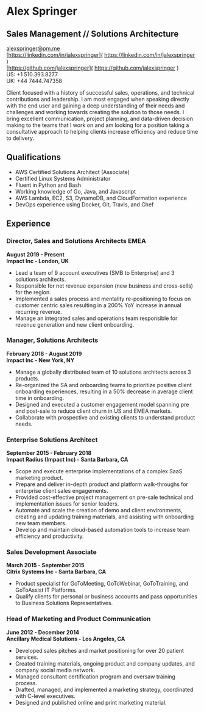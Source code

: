 ﻿<html xmlns="http://www.w3.org/1999/xhtml">
<head>
  <meta http-equiv="Content-Type" content="text/html; charset=utf-8" />
  <meta http-equiv="Content-Style-Type" content="text/css" />
  <title>Alex Springer - Sales and Solutions</title>
  <style type="text/css">code{white-space: pre;}</style>
  <link rel="stylesheet" href="resume-css-stylesheet.css" type="text/css" />
</head>
<body>

# Alex Springer
## Sales Management // Solutions Architecture
[alexspringer@pm.me]( mailto:alexspringer@pm.me )  
[https://linkedin.com/in/jalexspringer]( https://linkedin.com/in/jalexspringer )  
[https://github.com/jalexspringer]( https://github.com/jalexspringer )  
US: +1 510.393.8277  
UK: +44 7444.747358

Client  focused  with  a  history  of  successful  sales,  operations,  and  technical contributions  and  leadership.  I  am  most  engaged  when speaking  directly  with  the  end  user  and  gaining  a  deep  understanding  of  their needs  and  challenges  and  working  towards  creating  the  solution  to  those  needs. I  bring  excellent  communication,  project  planning,  and  data-driven  decision making  to  the  teams  that  I  work  on  and  am  looking  for  a  position taking a consultative approach to helping clients increase efficiency and reduce time to delivery.

## Qualifications
- AWS Certified Solutions Architect (Associate) 
- Certified Linux Systems Administrator
- Fluent in Python and Bash
- Working knowledge of Go, Java, and Javascript
- AWS Lambda, EC2, S3, DynamoDB, and CloudFormation experience
- DevOps experience using Docker, Git, Travis, and Chef

## Experience

### Director, Sales and Solutions Architects EMEA
**August 2019 - Present**  
**Impact Inc - London, UK**

- Lead a team of 9 account executives (SMB to Enterprise) and 3 solutions architects.
- Responsible for net revenue expansion (new business and cross-sells) for the region.
- Implemented a sales process and mentality re-positioning to focus on customer
  centric sales resulting in a 200% YoY increase in annual recurring revenue.
- Manage an integrated sales and operations team responsible for revenue generation and new client onboarding.

### Manager, Solutions Architects
**February 2018 - August 2019**  
**Impact Inc - New York, NY**

- Manage  a  globally distributed team  of  10  solutions  architects  across  3  products.
- Re-organized  the  SA  and  onboarding  teams  to  prioritize  positive  client onboarding  experiences,  resulting  in  a  50%  decrease  in  average  client  time in  onboarding.
- Designed  and  executed  a  customer  engagement  model  spanning  pre  and post-sale  to  reduce  client  churn  in  US  and  EMEA  markets.
- Collaborate  with  prospective  and  existing  clients  to  understand  product needs.

### Enterprise Solutions Architect
**September 2015 - February 2018**  
**Impact Radius (Impact Inc) - Santa Barbara, CA**

- Scope  and  execute  enterprise  implementations  of  a  complex  SaaS marketing  product.
- Prepare  and  deliver  in-depth  product  and  platform  walk-throughs  for enterprise client  sales  engagements. 
- Provided  cost-effective  project  management  on  pre-sale  technical  and implementation issues for  senior  leaders. 
- Automate and scale the creation of  demo and client environments, creating  and  updating  training  materials,  and  assisting  with onboarding  new  team  members.
- Develop and maintain cloud-based  automation  tools  to  increase  team  efficiency  and  productivity.

### Sales Development Associate
**March 2015 - September 2015**  
**Citrix Systems Inc - Santa Barbara, CA** 

- Product  specialist  for  GoToMeeting,  GoToWebinar,  GoToTraining, and  GoToAssist  IT Platforms.
- Qualify  clients  for  personal  or  business accounts  and pass  opportunities  to  Business  Solutions Representatives.

### Head of Marketing and Product Communication
**June 2012 - December 2014**  
**Ancillary Medical Solutions - Los Angeles, CA**

- Developed  sales  pitches  and  market  positioning  for  over  20  patient services.
- Created  training  materials,  ongoing  product  and  company  updates,  and company  social  media  network.
- Managed  consultant  certification  program  and  oversaw  training  process.
- Drafted,  managed,  and  implemented  a  marketing  strategy,  coordinated  with C-level executives. 
- Designed  and  published  online  and  print  marketing  material.
